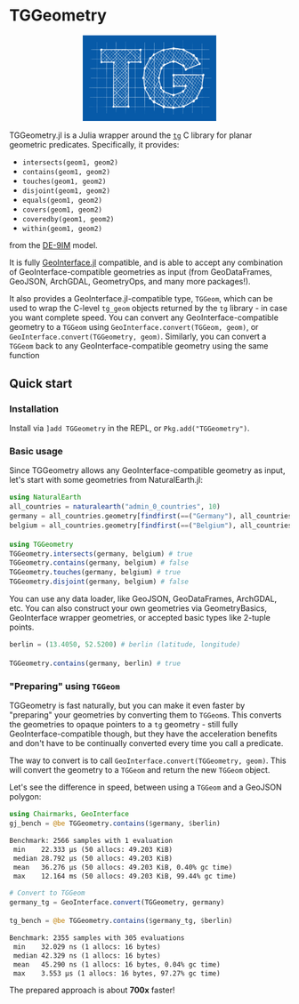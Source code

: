 # TGGeometry

<p align="center">
<img src="docs/src/assets/logo.png" width="240" alt="TG logo">
</p>

TGGeometry.jl is a Julia wrapper around the [`tg`](https://github.com/tidwall/tg) C library for planar geometric predicates.  Specifically, it provides:

- `intersects(geom1, geom2)`
- `contains(geom1, geom2)`
- `touches(geom1, geom2)`
- `disjoint(geom1, geom2)`
- `equals(geom1, geom2)`
- `covers(geom1, geom2)`
- `coveredby(geom1, geom2)`
- `within(geom1, geom2)`

from the [DE-9IM](https://en.wikipedia.org/wiki/DE-9IM) model.
<!--
add this back when GeometryOps releases this
> [!TIP]
> `TGGeometry.jl` is also integrated with [GeometryOps.jl](https://github.com/JuliaGeometry/GeometryOps.jl) - 
> you can use TGGeometry predicates by first importing TGGeometry itself 
> (`import TGGeometry`) and then using GeometryOps' `GO.TG()` algorithm 
> in predicates.
> 
> `GO.intersects(GO.TG(), geom1, geom2)` is equivalent to `TGGeometry.intersects(geom1, geom2)`.
-->

It is fully [GeoInterface.jl](https://github.com/JuliaGeo/GeoInterface.jl) compatible, and is able to accept any combination of GeoInterface-compatible geometries as input (from GeoDataFrames, GeoJSON, ArchGDAL, GeometryOps, and many more packages!).

It also provides a GeoInterface.jl-compatible type, `TGGeom`, which can be used to wrap the C-level `tg_geom` objects returned by the `tg` library - in case you want complete speed.  You can convert any GeoInterface-compatible geometry to a `TGGeom` using `GeoInterface.convert(TGGeom, geom)`, or `GeoInterface.convert(TGGeometry, geom)`.  Similarly, you can convert a `TGGeom` back to any GeoInterface-compatible geometry using the same function

## Quick start

### Installation

Install via `]add TGGeometry` in the REPL, or `Pkg.add("TGGeometry")`.

### Basic usage

Since TGGeometry allows any GeoInterface-compatible geometry as input, let's start with some geometries from NaturalEarth.jl:
```julia
using NaturalEarth
all_countries = naturalearth("admin_0_countries", 10)
germany = all_countries.geometry[findfirst(==("Germany"), all_countries.NAME)]
belgium = all_countries.geometry[findfirst(==("Belgium"), all_countries.NAME)]

using TGGeometry
TGGeometry.intersects(germany, belgium) # true
TGGeometry.contains(germany, belgium) # false
TGGeometry.touches(germany, belgium) # true
TGGeometry.disjoint(germany, belgium) # false
```

You can use any data loader, like GeoJSON, GeoDataFrames, ArchGDAL, etc.  You can also construct your own geometries via GeometryBasics, GeoInterface wrapper geometries, or accepted basic types like 2-tuple points.

```julia
berlin = (13.4050, 52.5200) # berlin (latitude, longitude)

TGGeometry.contains(germany, berlin) # true
```

### "Preparing" using `TGGeom`

TGGeometry is fast naturally, but you can make it even faster by "preparing" your geometries by converting them to `TGGeom`s.  This converts the geometries to opaque pointers to a `tg` geometry - still fully GeoInterface-compatible though, but they have the acceleration benefits and don't have to be continually converted every time you call a predicate.

The way to convert is to call `GeoInterface.convert(TGGeometry, geom)`.  This will convert the geometry to a `TGGeom` and return the new `TGGeom` object.

Let's see the difference in speed, between using a `TGGeom` and a GeoJSON polygon:

```julia
using Chairmarks, GeoInterface
gj_bench = @be TGGeometry.contains($germany, $berlin)
```
```
Benchmark: 2566 samples with 1 evaluation
 min    22.333 μs (50 allocs: 49.203 KiB)
 median 28.792 μs (50 allocs: 49.203 KiB)
 mean   36.276 μs (50 allocs: 49.203 KiB, 0.40% gc time)
 max    12.164 ms (50 allocs: 49.203 KiB, 99.44% gc time)
```
```julia
# Convert to TGGeom
germany_tg = GeoInterface.convert(TGGeometry, germany)

tg_bench = @be TGGeometry.contains($germany_tg, $berlin)
```
```
Benchmark: 2355 samples with 305 evaluations
 min    32.029 ns (1 allocs: 16 bytes)
 median 42.329 ns (1 allocs: 16 bytes)
 mean   45.290 ns (1 allocs: 16 bytes, 0.04% gc time)
 max    3.553 μs (1 allocs: 16 bytes, 97.27% gc time)
```

The prepared approach is about **700x** faster!
